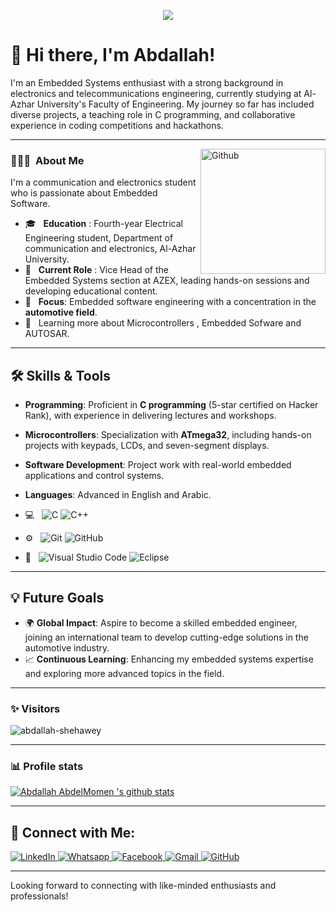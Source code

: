 <p align="center"><img src="https://i.imgur.com/A6bWGFl.gif"/></p>

# 👋 Hi there, I'm Abdallah!

I'm an Embedded Systems enthusiast with a strong background in electronics and telecommunications engineering, currently studying at Al-Azhar University's Faculty of Engineering. My journey so far has included diverse projects, a teaching role in C programming, and collaborative experience in coding competitions and hackathons.

---
<img width="200" align="right" alt="Github" src="https://user-images.githubusercontent.com/48678280/88862734-4903af80-d201-11ea-968b-9c939d88a37c.gif" />


<h3> 👨🏻‍💻 &nbsp;About Me </h3>

I'm a communication and electronics student who is passionate about Embedded Software.

- 🎓 &nbsp; **Education** : Fourth-year Electrical Engineering student, Department of communication and electronics, Al-Azhar University.
- 🔌 &nbsp; **Current Role** : Vice Head of the Embedded Systems section at AZEX, leading hands-on sessions and developing educational content.
- 🚗 &nbsp;  **Focus**: Embedded software engineering with a concentration in the **automotive field**.
- 🌱 &nbsp; Learning more about Microcontrollers , Embedded Sofware and AUTOSAR.

---

## 🛠️ Skills & Tools
- **Programming**: Proficient in **C programming** (5-star certified on Hacker Rank), with experience in delivering lectures and workshops.
- **Microcontrollers**: Specialization with **ATmega32**, including hands-on projects with keypads, LCDs, and seven-segment displays.
- **Software Development**: Project work with real-world embedded applications and control systems.
- **Languages**: Advanced in English and Arabic.

- 💻 &nbsp;
![C](https://img.shields.io/badge/-C-black?style=flat-square&logo=c)
![C++](https://img.shields.io/badge/-C++-333333?style=flat&logo=C%2B%2B&logoColor=00599C)

- ⚙️ &nbsp;
![Git](https://img.shields.io/badge/-Git-333333?style=flat&logo=git)
![GitHub](https://img.shields.io/badge/-GitHub-333333?style=flat&logo=github)

- 🔧 &nbsp;
![Visual Studio Code](https://img.shields.io/badge/-Visual%20Studio%20Code-333333?style=flat&logo=visual-studio-code&logoColor=007ACC)
![Eclipse](https://img.shields.io/badge/-Eclipse-333333?style=flat&logo=eclipse-ide&logoColor=2C2255)

---

## 💡 Future Goals
- 🌍 **Global Impact**: Aspire to become a skilled embedded engineer, joining an international team to develop cutting-edge solutions in the automotive industry.
- 📈 **Continuous Learning**: Enhancing my embedded systems expertise and exploring more advanced topics in the field.

---

### ✨ Visitors 

<p align="left"> <img src="https://komarev.com/ghpvc/?username=abdallah-shehawey" alt="abdallah-shehawey" /> </p>

---

### 📊 Profile stats

[![Abdallah AbdelMomen 's github stats](https://github-readme-stats.vercel.app/api?username=abdallah-shehawey&show_icons=true&title_color=fff&icon_color=79ff97&text_color=9f9f9f&bg_color=151515)](https://github.com/abdallah-shehawey/github-readme-stats)

---

## 🔗 Connect with Me:

<p align="left">
  <a href="https://www.linkedin.com/in/abdallah-shehawey">
        <img src="https://img.shields.io/badge/linkedin-%230A66C2.svg?style=plastic&logo=linkedin&logoColor=white" alt="LinkedIn"/>
  </a>
  
   <a href="https://wa.me/+201501899476">
   <img src="https://img.shields.io/badge/whatsapp-%2325D366.svg?style=plastic&logo=whatsapp&logoColor=white" alt="Whatsapp"/>
  </a>

  <a href="https://www.facebook.com/abdullahshehawey">
        <img src="https://img.shields.io/badge/facebook-%231877F2.svg?style=plastic&logo=facebook&logoColor=white" alt="Facebook"/>
  </a>
  
  <a href="mailto:shehawey9@gmail.com">
    <img img src="https://img.shields.io/badge/gmail-%23EA4335.svg?style=plastic&logo=gmail&logoColor=white" alt="Gmail"/>
  </a>
  
  <a href="https://github.com/abdallah-shehawey">
    <img src="https://img.shields.io/badge/github-%23181717.svg?style=plastic&logo=github&logoColor=white" alt="GitHub"/>
  </a>
  
</p>

---

Looking forward to connecting with like-minded enthusiasts and professionals!

